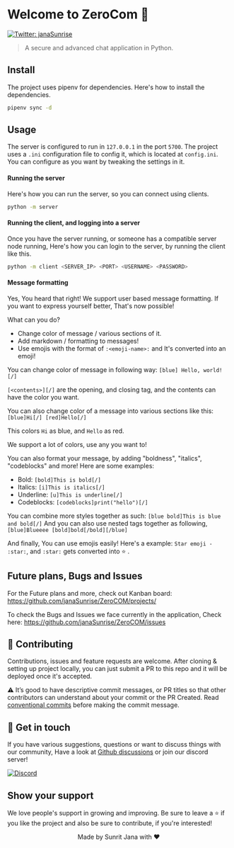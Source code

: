 # Welcome to ZeroCom 👋
[![Twitter: janaSunrise](https://img.shields.io/twitter/follow/janaSunrise.svg?style=social)](https://twitter.com/janaSunrise)

> A secure and advanced chat application in Python.

## Install

The project uses pipenv for dependencies. Here's how to install the dependencies.

```sh
pipenv sync -d
```

## Usage

The server is configured to run in `127.0.0.1` in the port `5700`. The project uses a `.ini`
configuration file to config it, which is located at `config.ini`. You can configure as
you want by tweaking the settings in it.

#### Running the server

Here's how you can run the server, so you can connect using clients.

```sh
python -m server
```

#### Running the client, and logging into a server

Once you have the server running, or someone has a compatible server node running,
Here's how you can login to the server, by running the client like this.

```sh
python -m client <SERVER_IP> <PORT> <USERNAME> <PASSWORD>
```

#### Message formatting

Yes, You heard that right! We support user based message formatting. If you want 
to express yourself better, That's now possible!

What can you do?
- Change color of message / various sections of it.
- Add markdown / formatting to messages!
- Use emojis with the format of `:<emoji-name>:` and It's converted into an emoji!

You can change color of message in following way: `[blue] Hello, world! [/]`

`[<contents>][/]` are the opening, and closing tag, and the contents can have the color you want.

You can also change color of a message into various sections like this: `[blue]Hi[/] [red]Hello[/]`

This colors `Hi` as blue, and `Hello` as red.

We support a lot of colors, use any you want to!

You can also format your message, by adding "boldness", "italics", "codeblocks" and more! Here are 
some examples:
- Bold: `[bold]This is bold[/]`
- Italics: `[i]This is italics[/]`
- Underline: `[u]This is underline[/]`
- Codeblocks: `[codeblocks]print("hello")[/]`

You can combine more styles together as such: `[blue bold]This is blue and bold[/]`
And you can also use nested tags together as following, `[blue]Blueeee [bold]bold[/bold][/blue]`

And finally, You can use emojis easily! Here's a example: `Star emoji - :star:`, and `:star:` 
gets converted into ⭐ .

## Future plans, Bugs and Issues

For the Future plans and more, check out Kanban board: https://github.com/janaSunrise/ZeroCOM/projects/

To check the Bugs and Issues we face currently in the application, Check here: https://github.com/janaSunrise/ZeroCOM/issues

## 🤝 Contributing

Contributions, issues and feature requests are welcome. After cloning & setting up project locally, you can just submit 
a PR to this repo and it will be deployed once it's accepted.

⚠️ It’s good to have descriptive commit messages, or PR titles so that other contributors can understand about your 
commit or the PR Created. Read [conventional commits](https://www.conventionalcommits.org/en/v1.0.0-beta.3/) before 
making the commit message.

## 💬 Get in touch

If you have various suggestions, questions or want to discuss things with our community, Have a look at
[Github discussions](https://github.com/janaSunrise/useful-python-snippets/discussions) or join our discord server!

[![Discord](https://discordapp.com/api/guilds/695008516590534758/widget.png?style=shield)](https://discord.gg/cSC5ZZwYGQ)

## Show your support

We love people's support in growing and improving. Be sure to leave a ⭐️ if you like the project and 
also be sure to contribute, if you're interested!

<div align="center">
  Made by Sunrit Jana with ❤️
</div>
